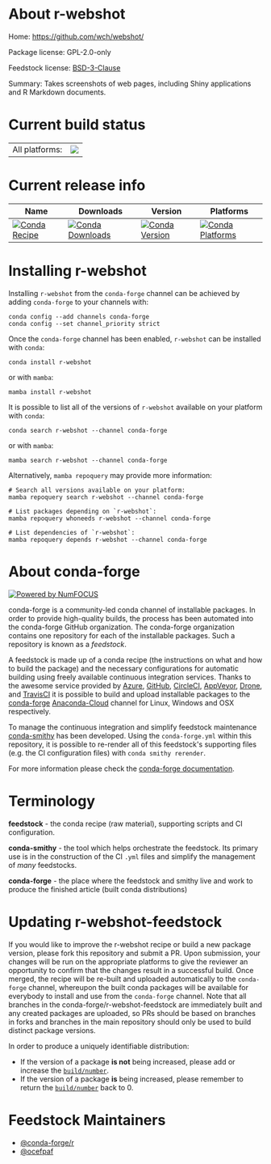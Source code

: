 About r-webshot
===============

Home: https://github.com/wch/webshot/

Package license: GPL-2.0-only

Feedstock license: [BSD-3-Clause](https://github.com/conda-forge/r-webshot-feedstock/blob/main/LICENSE.txt)

Summary: Takes screenshots of web pages, including Shiny applications and R Markdown documents.

Current build status
====================


<table><tr><td>All platforms:</td>
    <td>
      <a href="https://dev.azure.com/conda-forge/feedstock-builds/_build/latest?definitionId=1792&branchName=main">
        <img src="https://dev.azure.com/conda-forge/feedstock-builds/_apis/build/status/r-webshot-feedstock?branchName=main">
      </a>
    </td>
  </tr>
</table>

Current release info
====================

| Name | Downloads | Version | Platforms |
| --- | --- | --- | --- |
| [![Conda Recipe](https://img.shields.io/badge/recipe-r--webshot-green.svg)](https://anaconda.org/conda-forge/r-webshot) | [![Conda Downloads](https://img.shields.io/conda/dn/conda-forge/r-webshot.svg)](https://anaconda.org/conda-forge/r-webshot) | [![Conda Version](https://img.shields.io/conda/vn/conda-forge/r-webshot.svg)](https://anaconda.org/conda-forge/r-webshot) | [![Conda Platforms](https://img.shields.io/conda/pn/conda-forge/r-webshot.svg)](https://anaconda.org/conda-forge/r-webshot) |

Installing r-webshot
====================

Installing `r-webshot` from the `conda-forge` channel can be achieved by adding `conda-forge` to your channels with:

```
conda config --add channels conda-forge
conda config --set channel_priority strict
```

Once the `conda-forge` channel has been enabled, `r-webshot` can be installed with `conda`:

```
conda install r-webshot
```

or with `mamba`:

```
mamba install r-webshot
```

It is possible to list all of the versions of `r-webshot` available on your platform with `conda`:

```
conda search r-webshot --channel conda-forge
```

or with `mamba`:

```
mamba search r-webshot --channel conda-forge
```

Alternatively, `mamba repoquery` may provide more information:

```
# Search all versions available on your platform:
mamba repoquery search r-webshot --channel conda-forge

# List packages depending on `r-webshot`:
mamba repoquery whoneeds r-webshot --channel conda-forge

# List dependencies of `r-webshot`:
mamba repoquery depends r-webshot --channel conda-forge
```


About conda-forge
=================

[![Powered by
NumFOCUS](https://img.shields.io/badge/powered%20by-NumFOCUS-orange.svg?style=flat&colorA=E1523D&colorB=007D8A)](https://numfocus.org)

conda-forge is a community-led conda channel of installable packages.
In order to provide high-quality builds, the process has been automated into the
conda-forge GitHub organization. The conda-forge organization contains one repository
for each of the installable packages. Such a repository is known as a *feedstock*.

A feedstock is made up of a conda recipe (the instructions on what and how to build
the package) and the necessary configurations for automatic building using freely
available continuous integration services. Thanks to the awesome service provided by
[Azure](https://azure.microsoft.com/en-us/services/devops/), [GitHub](https://github.com/),
[CircleCI](https://circleci.com/), [AppVeyor](https://www.appveyor.com/),
[Drone](https://cloud.drone.io/welcome), and [TravisCI](https://travis-ci.com/)
it is possible to build and upload installable packages to the
[conda-forge](https://anaconda.org/conda-forge) [Anaconda-Cloud](https://anaconda.org/)
channel for Linux, Windows and OSX respectively.

To manage the continuous integration and simplify feedstock maintenance
[conda-smithy](https://github.com/conda-forge/conda-smithy) has been developed.
Using the ``conda-forge.yml`` within this repository, it is possible to re-render all of
this feedstock's supporting files (e.g. the CI configuration files) with ``conda smithy rerender``.

For more information please check the [conda-forge documentation](https://conda-forge.org/docs/).

Terminology
===========

**feedstock** - the conda recipe (raw material), supporting scripts and CI configuration.

**conda-smithy** - the tool which helps orchestrate the feedstock.
                   Its primary use is in the construction of the CI ``.yml`` files
                   and simplify the management of *many* feedstocks.

**conda-forge** - the place where the feedstock and smithy live and work to
                  produce the finished article (built conda distributions)


Updating r-webshot-feedstock
============================

If you would like to improve the r-webshot recipe or build a new
package version, please fork this repository and submit a PR. Upon submission,
your changes will be run on the appropriate platforms to give the reviewer an
opportunity to confirm that the changes result in a successful build. Once
merged, the recipe will be re-built and uploaded automatically to the
`conda-forge` channel, whereupon the built conda packages will be available for
everybody to install and use from the `conda-forge` channel.
Note that all branches in the conda-forge/r-webshot-feedstock are
immediately built and any created packages are uploaded, so PRs should be based
on branches in forks and branches in the main repository should only be used to
build distinct package versions.

In order to produce a uniquely identifiable distribution:
 * If the version of a package **is not** being increased, please add or increase
   the [``build/number``](https://docs.conda.io/projects/conda-build/en/latest/resources/define-metadata.html#build-number-and-string).
 * If the version of a package **is** being increased, please remember to return
   the [``build/number``](https://docs.conda.io/projects/conda-build/en/latest/resources/define-metadata.html#build-number-and-string)
   back to 0.

Feedstock Maintainers
=====================

* [@conda-forge/r](https://github.com/conda-forge/r/)
* [@ocefpaf](https://github.com/ocefpaf/)

